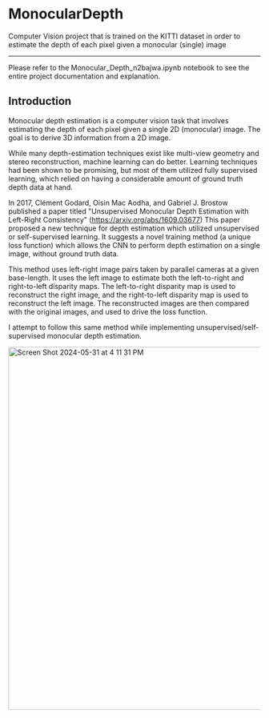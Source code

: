 # MonocularDepth
Computer Vision project that is trained on the KITTI dataset in order to estimate the depth of each pixel given a monocular (single) image

---

Please refer to the Monocular_Depth_n2bajwa.ipynb notebook to see the entire project documentation and explanation. 

## Introduction
Monocular depth estimation is a computer vision task that involves estimating the depth of each pixel given a single 2D (monocular) image. The goal is to derive 3D information from a 2D image.

While many depth-estimation techniques exist like multi-view geometry and stereo reconstruction, machine learning can do better. Learning techniques had been shown to be promising, but most of them utilized fully supervised learning, which relied on having a considerable amount of ground truth depth data at hand.

In 2017, Clément Godard, Oisin Mac Aodha, and Gabriel J. Brostow published a paper titled "Unsupervised Monocular Depth Estimation with Left-Right Consistency" (https://arxiv.org/abs/1609.03677) This paper proposed a new technique for depth estimation which utilized unsupervised or self-supervised learning. It suggests a novel training method (a unique loss function) which allows the CNN to perform depth estimation on a single image, without ground truth data.

This method uses left-right image pairs taken by parallel cameras at a given base-length. It uses the left image to estimate both the left-to-right and right-to-left disparity maps. The left-to-right disparity map is used to reconstruct the right image, and the right-to-left disparity map is used to reconstruct the left image. The reconstructed images are then compared with the original images, and used to drive the loss function.

I attempt to follow this same method while implementing unsupervised/self-supervised monocular depth estimation.

<img width="725" alt="Screen Shot 2024-05-31 at 4 11 31 PM" src="https://github.com/NimunB/MonocularDepth/assets/32827637/74f04d04-2c91-4437-8536-3d7449c02587">
